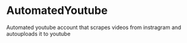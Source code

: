 # AutomatedYoutube
Automated youtube account that scrapes videos from instragram and autouploads it to youtube
